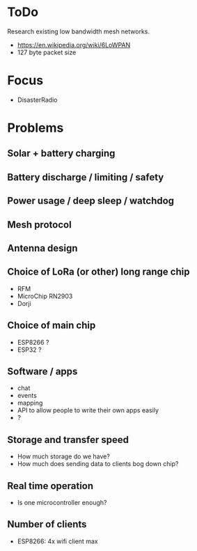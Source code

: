 
# ToDo

Research existing low bandwidth mesh networks.

* https://en.wikipedia.org/wiki/6LoWPAN
* 127 byte packet size

# Focus

* DisasterRadio 

# Problems

## Solar + battery charging

## Battery discharge / limiting / safety

## Power usage / deep sleep / watchdog

## Mesh protocol

## Antenna design

## Choice of LoRa (or other) long range chip

* RFM
* MicroChip RN2903
* Dorji

## Choice of main chip

* ESP8266 ?
* ESP32 ?

## Software / apps

* chat
* events
* mapping
* API to allow people to write their own apps easily
* ?

## Storage and transfer speed

* How much storage do we have?
* How much does sending data to clients bog down chip?

## Real time operation

* Is one microcontroller enough?

## Number of clients 

* ESP8266: 4x wifi client max

